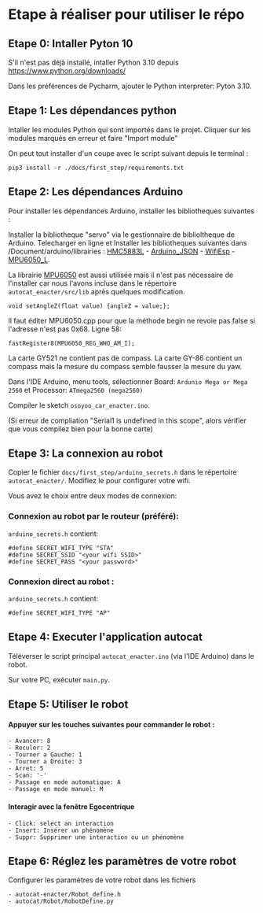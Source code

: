 # Etape à réaliser pour utiliser le répo

## Etape 0: Intaller Pyton 10

S'il n'est pas déjà installé, intaller Python 3.10 depuis https://www.python.org/downloads/

Dans les préférences de Pycharm, ajouter le Python interpreter: Pyton 3.10.

## Etape 1: Les dépendances python 

Intaller les modules Python qui sont importés dans le projet. 
Cliquer sur les modules marqués en erreur et faire "Import module"

On peut tout installer d'un coupe avec le script suivant depuis le terminal :
```shell
pip3 install -r ./docs/first_step/requirements.txt
```

## Etape 2: Les dépendances Arduino

Pour installer les dépendances Arduino, installer les bibliotheques suivantes :

Installer la bibliotheque "servo" via le gestionnaire de biblioltheque de Arduino.
Telecharger en ligne et Installer les bibliotheques suivantes dans /Document/arduino/librairies :
[HMC5883L](https://github.com/jarzebski/Arduino-HMC5883L) - [Arduino_JSON](https://github.com/arduino-libraries/Arduino_JSON) - [WifiEsp](https://osoyoo.com/driver/mecanum_metal_chassis/for_mega2560/WiFiEsp-master.zip) - [MPU6050_L](https://www.arduino.cc/reference/en/libraries/mpu6050_light/).

La librairie [MPU6050](https://github.com/jarzebski/Arduino-MPU6050.git) est aussi utilisée mais il n'est pas nécessaire de l'installer car nous l'avons incluse dans le répertoire
`autocat_enacter/src/lib` après quelques modification.

```
void setAngleZ(float value) {angleZ = value;};
```

Il faut éditer MPU6050.cpp pour que la méthode begin ne revoie pas false si l'adresse n'est pas 0x68. Ligne 58:
```
fastRegister8(MPU6050_REG_WHO_AM_I);
```

La carte GY521 ne contient pas de compass. 
La carte GY-86 contient un compass mais la mesure du compass semble fausser la mesure du yaw.

Dans l'IDE Arduino, menu tools, sélectionner Board: `Ardunio Mega or Mega 2560` et Processor: `ATmega2560 (mega2560)`

Compiler le sketch `osoyoo_car_enacter.ino`.

(Si erreur de compliation "Serial1 is undefined in this scope", alors vérifier que vous compilez bien pour la bonne carte)

## Etape 3: La connexion au robot

Copier le fichier `docs/first_step/arduino_secrets.h` dans le répertoire `autocat_enacter/`. 
Modifiez le pour configurer votre wifi.

Vous avez le choix entre deux modes de connexion:

### Connexion au robot par le routeur (préféré):

`arduino_secrets.h` contient: 

```
#define SECRET_WIFI_TYPE "STA"
#define SECRET_SSID "<your wifi SSID>"
#define SECRET_PASS "<your password>"
```

### Connexion direct au robot :

`arduino_secrets.h` contient: 

```
#define SECRET_WIFI_TYPE "AP"
```

## Etape 4: Executer l'application autocat

Téléverser le script principal `autocat_enacter.ino` (via l'IDE Arduino) dans le robot.

Sur votre PC, exécuter `main.py`.

## Etape 5: Utiliser le robot

#### Appuyer sur les touches suivantes pour commander le robot : 
    - Avancer: 8
    - Reculer: 2
    - Tourner a Gauche: 1
    - Tourner a Droite: 3
    - Arret: 5
    - Scan: '-'
    - Passage en mode automatique: A
    - Passage en mode manuel: M

####  Interagir avec la fenêtre Egocentrique
    - Click: select an interaction
    - Insert: Insérer un phénomène
    - Suppr: Supprimer une interaction ou un phénomène

## Etape 6: Réglez les paramètres de votre robot

Configurer les paramètres de votre robot dans les fichiers 

    - autocat-enacter/Robot_define.h
    - autocat/Robot/RobotDefine.py
